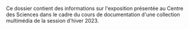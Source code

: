 Ce dossier contient des informations sur l'exposition présentée au Centre des Sciences dans le cadre du cours de documentation d'une collection multimédia de la session d'hiver 2023.
